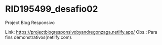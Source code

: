 # RID195499_desafio02
Project Blog Responsivo

Link: https://projectblogresponsivobyandregonzaga.netlify.app/
Obs.: Para fins demonstrativos(netlify.com).

